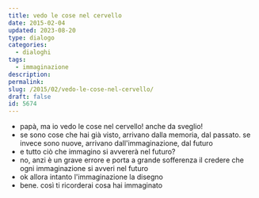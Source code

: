 ```yaml
---
title: vedo le cose nel cervello
date: 2015-02-04
updated: 2023-08-20
type: dialogo
categories:
  - dialoghi
tags:
  - immaginazione
description: 
permalink: 
slug: /2015/02/vedo-le-cose-nel-cervello/
draft: false
id: 5674
---
```


- papà, ma io vedo le cose nel cervello! anche da sveglio!
- se sono cose che hai già visto, arrivano dalla memoria, dal passato. se invece sono nuove, arrivano dall'immaginazione, dal futuro
- e tutto ciò che immagino si avvererà nel futuro?
- no, anzi è un grave errore e porta a grande sofferenza il credere che ogni immaginazione si avveri nel futuro
- ok allora intanto l'immaginazione la disegno
- bene. così ti ricorderai cosa hai immaginato